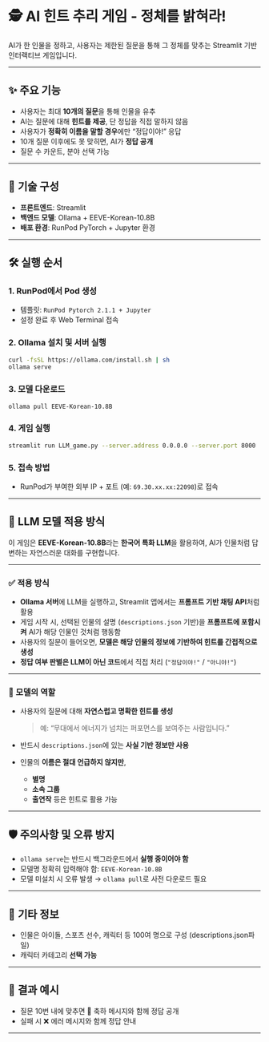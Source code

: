 # 🕵️ AI 힌트 추리 게임 - 정체를 밝혀라!

AI가 한 인물을 정하고, 사용자는 제한된 질문을 통해 그 정체를 맞추는 Streamlit 기반 인터랙티브 게임입니다.

---

## ✨ 주요 기능

- 사용자는 최대 **10개의 질문**을 통해 인물을 유추
- AI는 질문에 대해 **힌트를 제공**, 단 정답을 직접 말하지 않음
- 사용자가 **정확히 이름을 말할 경우**에만 “정답이야!” 응답
- 10개 질문 이후에도 못 맞히면, AI가 **정답 공개**
- 질문 수 카운트, 분야 선택 가능

---

## 🧱 기술 구성

- **프론트엔드**: Streamlit
- **백엔드 모델**: Ollama + EEVE-Korean-10.8B
- **배포 환경**: RunPod PyTorch + Jupyter 환경

---

## 🛠️ 실행 순서

### 1. RunPod에서 Pod 생성
- 템플릿: `RunPod Pytorch 2.1.1 + Jupyter`
- 설정 완료 후 Web Terminal 접속

### 2. Ollama 설치 및 서버 실행
```bash
curl -fsSL https://ollama.com/install.sh | sh
ollama serve
```

### 3. 모델 다운로드
```bash
ollama pull EEVE-Korean-10.8B
```

### 4. 게임 실행
```bash
streamlit run LLM_game.py --server.address 0.0.0.0 --server.port 8000
```

### 5. 접속 방법
- RunPod가 부여한 외부 IP + 포트 (예: `69.30.xx.xx:22098`)로 접속

---

## 🧠 LLM 모델 적용 방식

이 게임은 **EEVE-Korean-10.8B**라는 **한국어 특화 LLM**을 활용하여, AI가 인물처럼 답변하는 자연스러운 대화를 구현합니다.

---

### ✅ 적용 방식

- **Ollama 서버**에 LLM을 실행하고, Streamlit 앱에서는 **프롬프트 기반 채팅 API**처럼 활용
- 게임 시작 시, 선택된 인물의 설명 (`descriptions.json` 기반)을 **프롬프트에 포함시켜** AI가 해당 인물인 것처럼 행동함
- 사용자의 질문이 들어오면, **모델은 해당 인물의 정보에 기반하여 힌트를 간접적으로 생성**
- **정답 여부 판별은 LLM이 아닌 코드**에서 직접 처리 (`"정답이야!"` / `"아니야!"`)

---

### 🧠 모델의 역할

- 사용자의 질문에 대해 **자연스럽고 명확한 힌트를 생성**  
  > 예: “무대에서 에너지가 넘치는 퍼포먼스를 보여주는 사람입니다.”

- 반드시 `descriptions.json`에 있는 **사실 기반 정보만 사용**  
- 인물의 **이름은 절대 언급하지 않지만**,  
  - **별명**
  - **소속 그룹**
  - **출연작** 등은 힌트로 활용 가능

---


## 🛡️ 주의사항 및 오류 방지

- `ollama serve`는 반드시 백그라운드에서 **실행 중이어야 함**
- 모델명 정확히 입력해야 함: `EEVE-Korean-10.8B`
- 모델 미설치 시 오류 발생 → `ollama pull`로 사전 다운로드 필요

---

## 📎 기타 정보

- 인물은 아이돌, 스포츠 선수, 캐릭터 등 100여 명으로 구성 (descriptions.json파일)
- 캐릭터 카테고리 **선택 가능**

---

## 🎉 결과 예시

- 질문 10번 내에 맞추면 🎊 축하 메시지와 함께 정답 공개
- 실패 시 ❌ 에러 메시지와 함께 정답 안내

---

